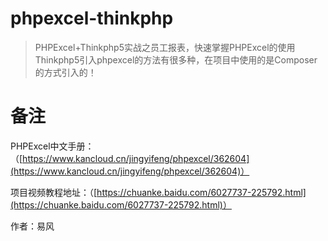 # phpexcel-thinkphp
>PHPExcel+Thinkphp5实战之员工报表，快速掌握PHPExcel的使用
Thinkphp5引入phpexcel的方法有很多种，在项目中使用的是Composer的方式引入的！

# 备注

PHPExcel中文手册：（[https://www.kancloud.cn/jingyifeng/phpexcel/362604](https://www.kancloud.cn/jingyifeng/phpexcel/362604)）

项目视频教程地址：（[https://chuanke.baidu.com/6027737-225792.html](https://chuanke.baidu.com/6027737-225792.html)）

作者：易风


